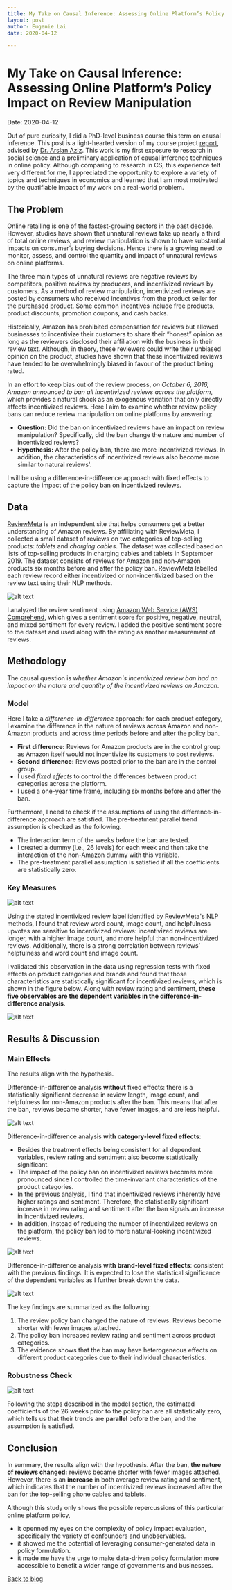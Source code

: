 ```yaml
---
title: My Take on Causal Inference: Assessing Online Platform’s Policy Impact on Review Manipulation
layout: post
author: Eugenie Lai
date: 2020-04-12

---
```


# My Take on Causal Inference: Assessing Online Platform’s Policy Impact on Review Manipulation  
Date: 2020-04-12

Out of pure curiosity, I did a PhD-level business course this term on causal inference. This post is a light-hearted version of my course project [report](/docs/work/policy.pdf), advised by [Dr. Arslan Aziz](https://www.sauder.ubc.ca/people/arslan-aziz). This work is my first exposure to research in social science and a preliminary application of causal inference techniques in online policy. Although comparing to research in CS, this experience felt very different for me, I appreciated the opportunity to explore a variety of topics and techniques in economics and learned that I am most motivated by the quatifiable impact of my work on a real-world problem.

## The Problem
Online retailing is one of the fastest-growing sectors in the past decade. However, studies have shown that unnatural reviews take up nearly a third of total online reviews, and review manipulation is shown to have substantial impacts on consumer’s buying decisions. Hence there is a growing need to monitor, assess, and control the quantity and impact of unnatural reviews on online platforms.

The three main types of unnatural reviews are negative reviews by competitors, positive reviews by producers, and incentivized reviews by customers. As a method of review manipulation, incentivized reviews are posted by consumers who received incentives from the product seller for the purchased product. Some common incentives include free products, product discounts, promotion coupons, and cash backs.

Historically, Amazon has prohibited compensation for reviews but allowed businesses to incentivize their customers to share their “honest” opinion as long as the reviewers disclosed their affiliation with the business in their review text. Although, in theory, these reviewers could write their unbiased opinion on the product, studies have shown that these incentivized reviews have tended to be overwhelmingly biased in favour of the product being rated. 

In an effort to keep bias out of the review process, *on October 6, 2016, Amazon announced to ban all incentivized reviews across the platform*, which provides a natural shock as an exogenous variation that only directly affects incentivized reviews. Here I aim to examine whether review policy bans can reduce review manipulation on online platforms by answering:  
* **Question:** Did the ban on incentivized reviews have an impact on review manipulation? Specifically, did the ban change the nature and number of incentivized reviews?
* **Hypothesis:** After the policy ban, there are more incentivized reviews. In addition, the characteristics of incentivized reviews also become more similar to natural reviews'.

I will be using a difference-in-difference approach with fixed effects to capture the impact of the policy ban on incentivized reviews.

## Data
[ReviewMeta](https://reviewmeta.com/) is an independent site that helps consumers get a better understanding of Amazon reviews. By affiliating with ReviewMeta, I collected a small dataset of reviews on two categories of top-selling products: *tablets* and *charging cables*. The dataset was collected based on lists of top-selling products in charging cables and tablets in September 2019. The dataset consists of reviews for Amazon and non-Amazon products six months before and after the policy ban. ReviewMeta labelled each review record either incentivized or non-incentivized based on the review text using their NLP methods.

![alt text][descriptive_reviews]

I analyzed the review sentiment using [Amazon Web Service (AWS) Comprehend](https://aws.amazon.com/comprehend/), which gives a sentiment score for positive, negative, neutral, and mixed sentiment for every review. I added the positive sentiment score to the dataset and used along with the rating as another measurement of reviews.  

## Methodology
The causal question is *whether Amazon's incentivized review ban had an impact on the nature and quantity of the incentivized reviews on Amazon*. 

### Model
Here I take a *difference-in-difference* approach: for each product category, I examine the difference in the nature of reviews across Amazon and non-Amazon products and across time periods before and after the policy ban. 
* **First difference:** Reviews for Amazon products are in the control group as Amazon itself would not incentivize its customers to post reviews. 
* **Second difference:** Reviews posted prior to the ban are in the control group.
* I used *fixed effects* to control the differences between product categories across the platform.
* I used a one-year time frame, including six months before and after the ban.

Furthermore, I need to check if the assumptions of using the difference-in-difference approach are satisfied. The pre-treatment parallel trend assumption is checked as the following.
* The interaction term of the weeks before the ban are tested.
* I created a dummy (i.e., 26 levels) for each week and then take the interaction of the non-Amazon dummy with this variable.
* The pre-treatment parallel assumption is satisfied if all the coefficients are statistically zero.

### Key Measures
![alt text][exploratory_analysis]

Using the stated incentivized review label identified by ReviewMeta's NLP methods, I found that review word count, image count, and helpfulness upvotes are sensitive to incentivized reviews: incentivized reviews are longer, with a higher image count, and more helpful than non-incentivized reviews. Additionally, there is a strong correlation between reviews’ helpfulness and word count and image count. 

I validated this observation in the data using regression tests with fixed effects on product categories and brands and found that those characteristics are statistically significant for incentivized reviews, which is shown in the figure below. Along with review rating and sentiment, **these five observables are the dependent variables in the difference-in-difference analysis**.

![alt text][dv_brand]

## Results & Discussion

### Main Effects
The results align with the hypothesis. 

Difference-in-difference analysis **without** fixed effects: there is a statistically significant decrease in review length, image count, and helpfulness for non-Amazon products after the ban. This means that after the ban, reviews became shorter, have fewer images, and are less helpful.  

![alt text][did_avg]

Difference-in-difference analysis **with category-level fixed effects**: 
* Besides the treatment effects being consistent for all dependent variables, review rating and sentiment also become statistically significant.
* The impact of the policy ban on incentivized reviews becomes more pronounced since I controlled the time-invariant characteristics of the product categories. 
* In the previous analysis, I find that incentivized reviews inherently have higher ratings and sentiment. Therefore, the statistically significant increase in review rating and sentiment after the ban signals an increase in incentivized reviews. 
* In addition, instead of reducing the number of incentivized reviews on the platform, the policy ban led to more natural-looking incentivized reviews. 

![alt text][did_category_FE]

Difference-in-difference analysis **with brand-level fixed effects**: consistent with the previous findings. It is expected to lose the statistical significance of the dependent variables as I further break down the data. 

![alt text][did_brand_FE]

The key findings are summarized as the following:
1. The review policy ban changed the nature of reviews. Reviews become shorter with fewer images attached. 
2. The policy ban increased review rating and sentiment across product categories. 
3. The evidence shows that the ban may have heterogeneous effects on different product categories due to their individual characteristics.

### Robustness Check
![alt text][coef]

Following the steps described in the model section, the estimated coefficients of the 26 weeks prior to the policy ban are all statistically zero, which tells us that their trends are **parallel** before the ban, and the assumption is satisfied.

## Conclusion

In summary, the results align with the hypothesis. After the ban, **the nature of reviews changed:** reviews became shorter with fewer images attached. However, there is an **increase** in both average review rating and sentiment, which indicates that the number of incentivized reviews increased after the ban for the top-selling phone cables and tablets.

Although this study only shows the possible repercussions of this particular online platform policy, 
* it openned my eyes on the complexity of policy impact evaluation, specifically the variety of confounders and unobservables.
* it showed me the potential of leveraging consumer-generated data in policy formulation.
* it made me have the urge to make data-driven policy formulation more accessible to benefit a wider range of governments and businesses.

[Back to blog](../blog.html)

[descriptive_reviews]: /assets/posts/descriptive_reviews.png "descriptive_reviews.png"
[exploratory_analysis]: /assets/posts/exploratory_analysis.png "exploratory_analysis.png"
[dv_brand]: /assets/posts/dv_brand.png "dv_brand.png"
[did_avg]: /assets/posts/did_avg.png "did_avg.png"
[did_category_FE]: /assets/posts/did_category_FE.png "did_category_FE.png"
[did_brand_FE]: /assets/posts/did_brand_FE.png "did_brand_FE.png"
[coef]: /assets/posts/coef.png "coef.png"

